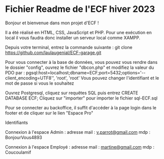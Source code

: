 # Fichier Readme de l'ECF hiver 2023

Bonjour et bienvenue dans mon projet d'ECF !

Il a été réalisé en HTML, CSS, JavaScript et PHP.
Pour une exécution en local il vous faudra donc installer un serveur local comme XAMPP.

Depuis votre terminal, entrez la commande suivante : 
git clone https://github.com/laulaugenial/ECF-garage.git

Pour vous connecter à la base de données, vous pouvez vous rendre dans le dossier "config", ouvrez
le fichier "dbcon.php" et modifiez la valeur du PDO par :
pgsql:host=localhost;dbname=ECF;port=5432;options=\'--client_encoding=UTF8\'', 'root', 'root'
Vous pouvez changer l'identifiant et le mot de passe si vous le souhaitez

Ouvrez Postgresql, cliquez sur requêtes SQL puis entrez CREATE DATABASE ECF;
Cliquez sur "importer" pour importer le fichier sql-ECF.sql


Pour se connecter au backoffice, il suffit d'accéder à la page login  dans le footer et de cliquer
sur le lien "Espace Pro"

Identifiants

Connexion à l'espace Admin :
adresse mail : v.parrot@gmail.com
mdp : BonjourVous4893

Connexion à l'espace Employé : 
adresse mail : martine@gmail.com
mdp : Coucoulamif